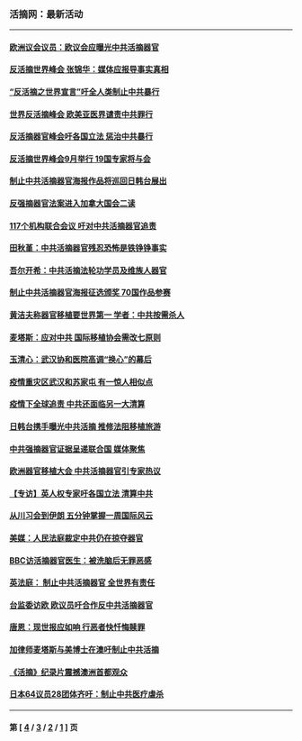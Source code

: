 ### 活摘网：最新活动
---
#### [欧洲议会议员：欧议会应曝光中共活摘器官](../../pages/nf5883/n13336571.md?11170430) 
#### [反活摘世界峰会 张锦华：媒体应报导事实真相](../../pages/nf5883/n13278502.md?11170430) 
#### [“反活摘之世界宣言”吁全人类制止中共暴行](../../pages/nf5883/n13259730.md?11170430) 
#### [世界反活摘峰会 欧美亚医界谴责中共罪行](../../pages/nf5883/n13253550.md?11170430) 
#### [反活摘器官峰会吁各国立法 惩治中共暴行](../../pages/nf5883/n13245052.md?11170430) 
#### [反活摘世界峰会9月举行 19国专家将与会](../../pages/nf5883/n13201492.md?11170430) 
#### [制止中共活摘器官海报作品将巡回日韩台展出](../../pages/nf5883/n13177791.md?11170430) 
#### [反强摘器官法案进入加拿大国会二读](../../pages/nf5883/n13033450.md?11170430) 
#### [117个机构联合会议 吁对中共活摘器官追责](../../pages/nf5883/n12775087.md?11170430) 
#### [田秋堇：中共活摘器官残忍恐怖是铁铮铮事实](../../pages/nf5883/n12702148.md?11170430) 
#### [吾尔开希：中共活摘法轮功学员及维族人器官](../../pages/nf5883/n12693197.md?11170430) 
#### [制止中共活摘器官海报征选颁奖 70国作品参赛](../../pages/nf5883/n12692050.md?11170430) 
#### [黄洁夫称器官移植要世界第一 学者：中共按需杀人](../../pages/nf5883/n12572329.md?11170430) 
#### [麦塔斯：应对中共 国际移植协会需改七原则](../../pages/nf5883/n12514711.md?11170430) 
#### [玉清心：武汉协和医院高调“换心”的幕后](../../pages/nf5883/n12298730.md?11170430) 
#### [疫情重灾区武汉和苏家屯 有一惊人相似点](../../pages/nf5883/n12150824.md?11170430) 
#### [疫情下全球追责 中共还面临另一大清算](../../pages/nf5883/n12070397.md?11170430) 
#### [日韩台携手曝光中共活摘 推修法阻移植旅游](../../pages/nf5883/n11712046.md?11170430) 
#### [中共强摘器官证据呈递联合国 媒体聚焦](../../pages/nf5883/n11546426.md?11170430) 
#### [欧洲器官移植大会 中共活摘器官引专家热议](../../pages/nf5883/n11539095.md?11170430) 
#### [【专访】英人权专家吁各国立法 清算中共](../../pages/nf5883/n11367315.md?11170430) 
#### [从川习会到伊朗 五分钟掌握一周国际风云](../../pages/nf5883/n11338520.md?11170430) 
#### [美媒：人民法庭裁定中共仍在掠夺器官](../../pages/nf5883/n11334897.md?11170430) 
#### [BBC访活摘器官医生：被洗脑后无罪恶感](../../pages/nf5883/n11335935.md?11170430) 
#### [英法庭： 制止中共活摘器官 全世界有责任](../../pages/nf5883/n11330691.md?11170430) 
#### [台监委访欧 欧议员吁合作反中共活摘器官](../../pages/nf5883/n11109190.md?11170430) 
#### [唐恩：现世报应如响 行恶者快忏悔赎罪](../../pages/nf5883/n11104016.md?11170430) 
#### [加律师麦塔斯与美博士在澳吁制止中共活摘](../../pages/nf5883/n10724764.md?11170430) 
#### [《活摘》纪录片震撼澳洲首都观众](../../pages/nf5883/n10722747.md?11170430) 
#### [日本64议员28团体齐吁：制止中共医疗虐杀](../../pages/nf5883/n10587757.md?11170430) 

---
#### 第 [ [4](./4.md?11170430) / [3](./3.md?11170430) / [2](./2.md?11170430) / [1](./1.md?11170430) ] 页
